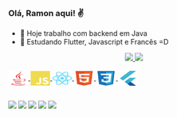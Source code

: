 ### Olá, Ramon aqui! ✌

- 🔭 Hoje trabalho com backend em Java
- 🌱 Estudando Flutter, Javascript e Francês =D

<div align="center">
  <a href="https://linktr.ee/ramonfrsantos">
  <img height="150em" src="https://github-readme-stats.vercel.app/api?username=ramonfrsantos&show_icons=true&theme=dracula&count_private=true"/>
  <img height="150em" src="https://github-readme-stats.vercel.app/api/top-langs/?username=ramonfrsantos&layout=compact&langs_count=7&theme=dracula"/>
</div>

<div style="display: inline_block"><br>
  <img align="center" alt="Ramon-Java" height="30" width="40" src="https://raw.githubusercontent.com/devicons/devicon/master/icons/java/java-plain.svg">
  <img align="center" alt="Ramon-Js" height="30" width="40" src="https://raw.githubusercontent.com/devicons/devicon/master/icons/javascript/javascript-plain.svg">
  <img align="center" alt="Ramon-React" height="30" width="40" src="https://raw.githubusercontent.com/devicons/devicon/master/icons/react/react-original.svg">
  <img align="center" alt="Ramon-HTML" height="30" width="40" src="https://raw.githubusercontent.com/devicons/devicon/master/icons/html5/html5-original.svg">
  <img align="center" alt="Ramon-CSS" height="30" width="40" src="https://raw.githubusercontent.com/devicons/devicon/master/icons/css3/css3-original.svg">
  <img align="center" alt="Ramon-Flutter" height="30" width="40" src="https://raw.githubusercontent.com/devicons/devicon/master/icons/flutter/flutter-original.svg">
</div>

##

<div> 
  <a href="https://www.youtube.com/channel/UC6K-I57jBmBMKOC_S0FUI1w" target="_blank"><img src="https://img.shields.io/badge/YouTube-FF0000?style=for-the-badge&logo=youtube&logoColor=white" target="_blank"></a>
  <a href="https://instagram.com/ramonfrsantos" target="_blank"><img src="https://img.shields.io/badge/-Instagram-%23E4405F?style=for-the-badge&logo=instagram&logoColor=white" target="_blank"></a>
  <a href = "mailto:ramonfrsantos@outlook.com"><img src="https://img.shields.io/badge/Microsoft_Outlook-0078D4?style=for-the-badge&logo=microsoft-outlook&logoColor=white" target="_blank"></a>
  <a href = "http://twitter.com/ramonfrsantos"><img src="https://img.shields.io/badge/Twitter-1DA1F2?style=for-the-badge&logo=twitter&logoColor=white" target="_blank"></a>
  <a href="https://www.linkedin.com/in/ramon-santos-33234816b" target="_blank"><img src="https://img.shields.io/badge/-LinkedIn-%230077B5?style=for-the-badge&logo=linkedin&logoColor=white" target="_blank"></a>  
</div>
